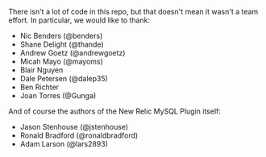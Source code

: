 There isn't a lot of code in this repo, but that doesn't mean it wasn't a team
effort. In particular, we would like to thank:
- Nic Benders (@benders)
- Shane Delight (@thande)
- Andrew Goetz (@andrewgoetz)
- Micah Mayo (@mayoms)
- Blair Nguyen
- Dale Petersen (@dalep35)
- Ben Richter
- Joan Torres (@Gunga)

And of course the authors of the New Relic MySQL Plugin itself:
- Jason Stenhouse (@jstenhouse)
- Ronald Bradford (@ronaldbradford)
- Adam Larson (@lars2893)
